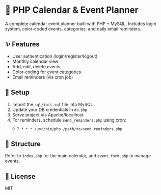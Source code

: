 
# 📅 PHP Calendar & Event Planner

A complete calendar event planner built with PHP + MySQL. Includes login system, color-coded events, categories, and daily email reminders.

## ✨ Features
- User authentication (login/register/logout)
- Monthly calendar view
- Add, edit, delete events
- Color-coding for event categories
- Email reminders (via cron job)

## 🔧 Setup

1. Import the `sql/init.sql` file into MySQL
2. Update your DB credentials in `db.php`
3. Serve project via Apache/localhost
4. For reminders, schedule `send_reminders.php` using cron:
   ```
   0 7 * * * /usr/bin/php /path/to/send_reminders.php
   ```

## 📁 Structure
Refer to `index.php` for the main calendar, and `event_form.php` to manage events.

## 📜 License
MIT
